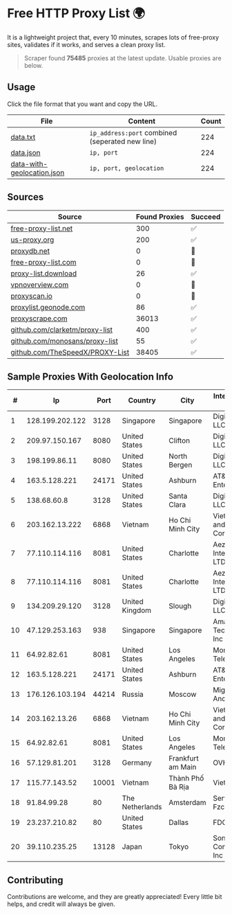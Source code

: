 
# Free HTTP Proxy List 🌍

It is a lightweight project that, every 10 minutes, scrapes lots of free-proxy sites, validates if it works, and serves a clean proxy list.


> Scraper found **75485** proxies at the latest update. Usable proxies are below.

## Usage

Click the file format that you want and copy the URL.


|File|Content|Count|
|----|-------|-----|
|[data.txt](https://raw.githubusercontent.com/themiralay/Proxy-List-World/master/data.txt)|`ip_address:port` combined (seperated new line)|224|
|[data.json](https://raw.githubusercontent.com/themiralay/Proxy-List-World/master/data.json)|`ip, port`|224|
|[data-with-geolocation.json](https://raw.githubusercontent.com/themiralay/Proxy-List-World/master/data-with-geolocation.json)|`ip, port, geolocation`|224|

## Sources

|Source|Found Proxies|Succeed|
|------|-------------|-------|
|[free-proxy-list.net](https://free-proxy-list.net)|300|✅|
|[us-proxy.org](https://www.us-proxy.org)|200|✅|
|[proxydb.net](http://proxydb.net)|0|🚫|
|[free-proxy-list.com](https://free-proxy-list.com/?page=&port=&type%5B%5D=http&type%5B%5D=https&up_time=0&search=Search)|0|🚫|
|[proxy-list.download](https://www.proxy-list.download/HTTP)|26|✅|
|[vpnoverview.com](https://vpnoverview.com/privacy/anonymous-browsing/free-proxy-servers)|0|🚫|
|[proxyscan.io](https://www.proxyscan.io)|0|🚫|
|[proxylist.geonode.com](https://proxylist.geonode.com/api/proxy-list?limit=300&page=1&sort_by=lastChecked&sort_type=desc&protocols=http,https)|86|✅|
|[proxyscrape.com](https://api.proxyscrape.com/v2/?request=displayproxies&protocol=http&timeout=10000&country=all&ssl=all&anonymity=all)|36013|✅|
|[github.com/clarketm/proxy-list](https://raw.githubusercontent.com/clarketm/proxy-list/master/proxy-list-raw.txt)|400|✅|
|[github.com/monosans/proxy-list](https://raw.githubusercontent.com/monosans/proxy-list/main/proxies/http.txt)|55|✅|
|[github.com/TheSpeedX/PROXY-List](https://raw.githubusercontent.com/TheSpeedX/PROXY-List/master/http.txt)|38405|✅|


## Sample Proxies With Geolocation Info

|#|Ip|Port|Country|City|Internet Service Provider|
|-|--|----|-------|----|-------------------------|
|1|128.199.202.122|3128|Singapore|Singapore|DigitalOcean, LLC|
|2|209.97.150.167|8080|United States|Clifton|DigitalOcean, LLC|
|3|198.199.86.11|8080|United States|North Bergen|DigitalOcean, LLC|
|4|163.5.128.221|24171|United States|Ashburn|AT&T Enterprises, LLC|
|5|138.68.60.8|3128|United States|Santa Clara|DigitalOcean, LLC|
|6|203.162.13.222|6868|Vietnam|Ho Chi Minh City|VietNam Post and Telecom Corporation|
|7|77.110.114.116|8081|United States|Charlotte|Aeza International LTD|
|8|77.110.114.116|8081|United States|Charlotte|Aeza International LTD|
|9|134.209.29.120|3128|United Kingdom|Slough|DigitalOcean, LLC|
|10|47.129.253.163|938|Singapore|Singapore|Amazon Technologies Inc|
|11|64.92.82.61|8081|United States|Los Angeles|Momentum Telecom, Inc.|
|12|163.5.128.221|24171|United States|Ashburn|AT&T Enterprises, LLC|
|13|176.126.103.194|44214|Russia|Moscow|Miglovets Egor Andreevich|
|14|203.162.13.26|6868|Vietnam|Ho Chi Minh City|VietNam Post and Telecom Corporation|
|15|64.92.82.61|8081|United States|Los Angeles|Momentum Telecom, Inc.|
|16|57.129.81.201|3128|Germany|Frankfurt am Main|OVH SAS|
|17|115.77.143.52|10001|Vietnam|Thành Phố Bà Rịa|Viettel Group|
|18|91.84.99.28|80|The Netherlands|Amsterdam|Servers Tech Fzco|
|19|23.237.210.82|80|United States|Dallas|FDCservers.net|
|20|39.110.235.25|13128|Japan|Tokyo|Sony Network Communications Inc|



## Contributing

Contributions are welcome, and they are greatly appreciated! Every
little bit helps, and credit will always be given.


